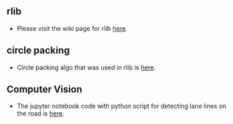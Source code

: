 
## rlib ##
* Please visit the wiki page for rlib [here](https://bitbucket.org/saras152/rlib/wiki).

## circle packing ##
* Circle packing algo that was used in rlib is [here](https://github.com/saras152/circle_packing).

## Computer Vision ##
* The jupyter notebook code with python script for detecting lane lines on the road is [here](https://github.com/saras152/Finding_Lane_Lines_on_the_Road).

